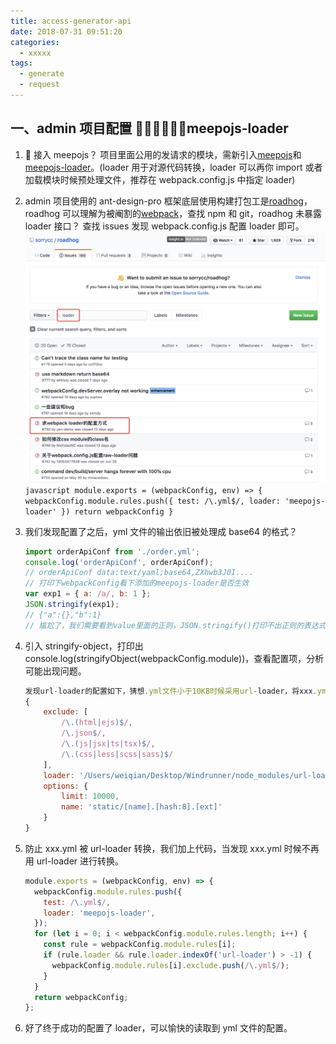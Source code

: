 ```yaml
---
title: access-generator-api
date: 2018-07-31 09:51:20
categories:
  - xxxxx
tags:
  - generate
  - request
---
```


## 一、admin 项目配置 meepojs-loader

1.   接入 meepojs？ 项目里面公用的发请求的模块，需新引入[meepojs](https://git.hahaha.com/xxxxx/digital-purchase/meepojs)和[meepojs-loader](https://git.hahaha.com/xxxxx/digital-purchase/meepojs-loader)。(loader 用于对源代码转换，loader 可以再你 import 或者加载模块时候预处理文件，推荐在 webpack.config.js 中指定 loader)
2.  admin 项目使用的 ant-design-pro 框架底层使用构建打包工是[roadhog](https://github.com/sorrycc/roadhog/blob/master/README_zh-cn.md)，roadhog 可以理解为被阉割的[webpack](https://webpack.docschina.org/concepts/)，查找 npm 和 git，roadhog 未暴露 loader 接口？ 查找 issues 发现 webpack.config.js 配置 loader 即可。
    ![Alt text](../images/roadhog_loader_issues.png)
        ```javascript
        module.exports = (webpackConfig, env) => {
        webpackConfig.module.rules.push({
            test: /\.yml$/,
            loader: 'meepojs-loader'
        })
        return webpackConfig
        }
        ```
3.  我们发现配置了之后，yml 文件的输出依旧被处理成 base64 的格式？
    ```javascript
    import orderApiConf from './order.yml';
    console.log('orderApiConf', orderApiConf);
    // orderApiConf data:text/yaml;base64,ZXhwb3J0I....
    // 打印下webpackConfig看下添加的meepojs-loader是否生效
    var exp1 = { a: /a/, b: 1 };
    JSON.stringify(exp1);
    // {"a":{},"b":1}
    // 尴尬了，我们需要看到value里面的正则，JSON.stringify()打印不出正则的表达式，现在需要找一个能打印出正则库，才能进一步定位问题
    ```
4.  引入 stringify-object，打印出 console.log(stringifyObject(webpackConfig.module))，查看配置项，分析可能出现问题。
    ```javascript
    发现url-loader的配置如下，猜想.yml文件小于10KB时候采用url-loader，将xxx.yml根据内容计算出base64编码的字符串直接注入代码中。我们期望的xxx.yml是一个object对象，写的是请求的配置。显然base64内容并不符合我们的期望。所以目前的问题在于如何将xxx.yml中的内容用loader转换成正常配置的object。
    {
        exclude: [
            /\.(html|ejs)$/,
            /\.json$/,
            /\.(js|jsx|ts|tsx)$/,
            /\.(css|less|scss|sass)$/
        ],
        loader: '/Users/weiqian/Desktop/Windrunner/node_modules/url-loader/index.js',
        options: {
            limit: 10000,
            name: 'static/[name].[hash:8].[ext]'
        }
    }
    ```
5.  防止 xxx.yml 被 url-loader 转换，我们加上代码，当发现 xxx.yml 时候不再用 url-loader 进行转换。

    ```javascript
    module.exports = (webpackConfig, env) => {
      webpackConfig.module.rules.push({
        test: /\.yml$/,
        loader: 'meepojs-loader',
      });
      for (let i = 0; i < webpackConfig.module.rules.length; i++) {
        const rule = webpackConfig.module.rules[i];
        if (rule.loader && rule.loader.indexOf('url-loader') > -1) {
          webpackConfig.module.rules[i].exclude.push(/\.yml$/);
        }
      }
      return webpackConfig;
    };
    ```

6.  好了终于成功的配置了 loader，可以愉快的读取到 yml 文件的配置。
